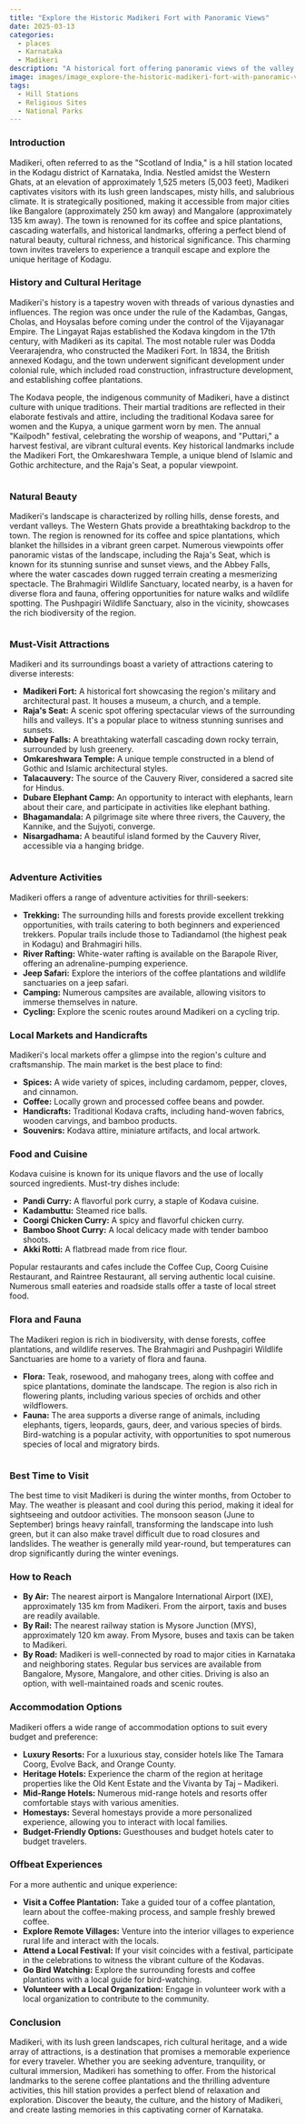 ```yaml
---
title: "Explore the Historic Madikeri Fort with Panoramic Views"
date: 2025-03-13
categories:
  - places
  - Karnataka
  - Madikeri
description: "A historical fort offering panoramic views of the valley and coffee plantations."
image: images/image_explore-the-historic-madikeri-fort-with-panoramic-views.png
tags: 
  - Hill Stations
  - Religious Sites
  - National Parks
---
```



### **Introduction**

Madikeri, often referred to as the "Scotland of India," is a hill station located in the Kodagu district of Karnataka, India. Nestled amidst the Western Ghats, at an elevation of approximately 1,525 meters (5,003 feet), Madikeri captivates visitors with its lush green landscapes, misty hills, and salubrious climate. It is strategically positioned, making it accessible from major cities like Bangalore (approximately 250 km away) and Mangalore (approximately 135 km away). The town is renowned for its coffee and spice plantations, cascading waterfalls, and historical landmarks, offering a perfect blend of natural beauty, cultural richness, and historical significance. This charming town invites travelers to experience a tranquil escape and explore the unique heritage of Kodagu.

### **History and Cultural Heritage**

Madikeri's history is a tapestry woven with threads of various dynasties and influences. The region was once under the rule of the Kadambas, Gangas, Cholas, and Hoysalas before coming under the control of the Vijayanagar Empire. The Lingayat Rajas established the Kodava kingdom in the 17th century, with Madikeri as its capital. The most notable ruler was Dodda Veerarajendra, who constructed the Madikeri Fort. In 1834, the British annexed Kodagu, and the town underwent significant development under colonial rule, which included road construction, infrastructure development, and establishing coffee plantations.

The Kodava people, the indigenous community of Madikeri, have a distinct culture with unique traditions. Their martial traditions are reflected in their elaborate festivals and attire, including the traditional Kodava saree for women and the Kupya, a unique garment worn by men. The annual "Kailpodh" festival, celebrating the worship of weapons, and "Puttari," a harvest festival, are vibrant cultural events. Key historical landmarks include the Madikeri Fort, the Omkareshwara Temple, a unique blend of Islamic and Gothic architecture, and the Raja's Seat, a popular viewpoint.
```html

```
### **Natural Beauty**

Madikeri's landscape is characterized by rolling hills, dense forests, and verdant valleys. The Western Ghats provide a breathtaking backdrop to the town. The region is renowned for its coffee and spice plantations, which blanket the hillsides in a vibrant green carpet. Numerous viewpoints offer panoramic vistas of the landscape, including the Raja's Seat, which is known for its stunning sunrise and sunset views, and the Abbey Falls, where the water cascades down rugged terrain creating a mesmerizing spectacle. The Brahmagiri Wildlife Sanctuary, located nearby, is a haven for diverse flora and fauna, offering opportunities for nature walks and wildlife spotting. The Pushpagiri Wildlife Sanctuary, also in the vicinity, showcases the rich biodiversity of the region.
```html

```

### **Must-Visit Attractions**

Madikeri and its surroundings boast a variety of attractions catering to diverse interests:

*   **Madikeri Fort:** A historical fort showcasing the region's military and architectural past. It houses a museum, a church, and a temple.
*   **Raja's Seat:** A scenic spot offering spectacular views of the surrounding hills and valleys. It's a popular place to witness stunning sunrises and sunsets.
*   **Abbey Falls:** A breathtaking waterfall cascading down rocky terrain, surrounded by lush greenery.
*   **Omkareshwara Temple:** A unique temple constructed in a blend of Gothic and Islamic architectural styles.
*   **Talacauvery:** The source of the Cauvery River, considered a sacred site for Hindus.
*   **Dubare Elephant Camp:** An opportunity to interact with elephants, learn about their care, and participate in activities like elephant bathing.
*   **Bhagamandala:** A pilgrimage site where three rivers, the Cauvery, the Kannike, and the Sujyoti, converge.
*   **Nisargadhama:** A beautiful island formed by the Cauvery River, accessible via a hanging bridge.
```html

```

### **Adventure Activities**

Madikeri offers a range of adventure activities for thrill-seekers:

*   **Trekking:** The surrounding hills and forests provide excellent trekking opportunities, with trails catering to both beginners and experienced trekkers. Popular trails include those to Tadiandamol (the highest peak in Kodagu) and Brahmagiri hills.
*   **River Rafting:** White-water rafting is available on the Barapole River, offering an adrenaline-pumping experience.
*   **Jeep Safari:** Explore the interiors of the coffee plantations and wildlife sanctuaries on a jeep safari.
*   **Camping:** Numerous campsites are available, allowing visitors to immerse themselves in nature.
*   **Cycling:** Explore the scenic routes around Madikeri on a cycling trip.

### **Local Markets and Handicrafts**

Madikeri's local markets offer a glimpse into the region's culture and craftsmanship. The main market is the best place to find:

*   **Spices:** A wide variety of spices, including cardamom, pepper, cloves, and cinnamon.
*   **Coffee:** Locally grown and processed coffee beans and powder.
*   **Handicrafts:** Traditional Kodava crafts, including hand-woven fabrics, wooden carvings, and bamboo products.
*   **Souvenirs:** Kodava attire, miniature artifacts, and local artwork.

### **Food and Cuisine**

Kodava cuisine is known for its unique flavors and the use of locally sourced ingredients. Must-try dishes include:

*   **Pandi Curry:** A flavorful pork curry, a staple of Kodava cuisine.
*   **Kadambuttu:** Steamed rice balls.
*   **Coorgi Chicken Curry:** A spicy and flavorful chicken curry.
*   **Bamboo Shoot Curry:** A local delicacy made with tender bamboo shoots.
*   **Akki Rotti:** A flatbread made from rice flour.

Popular restaurants and cafes include the Coffee Cup, Coorg Cuisine Restaurant, and Raintree Restaurant, all serving authentic local cuisine. Numerous small eateries and roadside stalls offer a taste of local street food.

### **Flora and Fauna**

The Madikeri region is rich in biodiversity, with dense forests, coffee plantations, and wildlife reserves. The Brahmagiri and Pushpagiri Wildlife Sanctuaries are home to a variety of flora and fauna.

*   **Flora:** Teak, rosewood, and mahogany trees, along with coffee and spice plantations, dominate the landscape. The region is also rich in flowering plants, including various species of orchids and other wildflowers.
*   **Fauna:** The area supports a diverse range of animals, including elephants, tigers, leopards, gaurs, deer, and various species of birds. Bird-watching is a popular activity, with opportunities to spot numerous species of local and migratory birds.
```html

```

### **Best Time to Visit**

The best time to visit Madikeri is during the winter months, from October to May. The weather is pleasant and cool during this period, making it ideal for sightseeing and outdoor activities. The monsoon season (June to September) brings heavy rainfall, transforming the landscape into lush green, but it can also make travel difficult due to road closures and landslides. The weather is generally mild year-round, but temperatures can drop significantly during the winter evenings.

### **How to Reach**

*   **By Air:** The nearest airport is Mangalore International Airport (IXE), approximately 135 km from Madikeri. From the airport, taxis and buses are readily available.
*   **By Rail:** The nearest railway station is Mysore Junction (MYS), approximately 120 km away. From Mysore, buses and taxis can be taken to Madikeri.
*   **By Road:** Madikeri is well-connected by road to major cities in Karnataka and neighboring states. Regular bus services are available from Bangalore, Mysore, Mangalore, and other cities. Driving is also an option, with well-maintained roads and scenic routes.

### **Accommodation Options**

Madikeri offers a wide range of accommodation options to suit every budget and preference:

*   **Luxury Resorts:** For a luxurious stay, consider hotels like The Tamara Coorg, Evolve Back, and Orange County.
*   **Heritage Hotels:** Experience the charm of the region at heritage properties like the Old Kent Estate and the Vivanta by Taj – Madikeri.
*   **Mid-Range Hotels:** Numerous mid-range hotels and resorts offer comfortable stays with various amenities.
*   **Homestays:** Several homestays provide a more personalized experience, allowing you to interact with local families.
*   **Budget-Friendly Options:** Guesthouses and budget hotels cater to budget travelers.

### **Offbeat Experiences**

For a more authentic and unique experience:

*   **Visit a Coffee Plantation:** Take a guided tour of a coffee plantation, learn about the coffee-making process, and sample freshly brewed coffee.
*   **Explore Remote Villages:** Venture into the interior villages to experience rural life and interact with the locals.
*   **Attend a Local Festival:** If your visit coincides with a festival, participate in the celebrations to witness the vibrant culture of the Kodavas.
*   **Go Bird Watching:** Explore the surrounding forests and coffee plantations with a local guide for bird-watching.
*   **Volunteer with a Local Organization:** Engage in volunteer work with a local organization to contribute to the community.

### **Conclusion**

Madikeri, with its lush green landscapes, rich cultural heritage, and a wide array of attractions, is a destination that promises a memorable experience for every traveler. Whether you are seeking adventure, tranquility, or cultural immersion, Madikeri has something to offer. From the historical landmarks to the serene coffee plantations and the thrilling adventure activities, this hill station provides a perfect blend of relaxation and exploration. Discover the beauty, the culture, and the history of Madikeri, and create lasting memories in this captivating corner of Karnataka.



